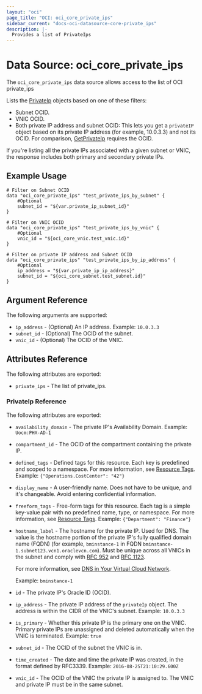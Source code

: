 ```yaml
---
layout: "oci"
page_title: "OCI: oci_core_private_ips"
sidebar_current: "docs-oci-datasource-core-private_ips"
description: |-
  Provides a list of PrivateIps
---
```


# Data Source: oci_core_private_ips
The `oci_core_private_ips` data source allows access to the list of OCI private_ips

Lists the [PrivateIp](https://docs.us-phoenix-1.oraclecloud.com/api/#/en/iaas/20160918/PrivateIp/) objects based
on one of these filters:

  - Subnet OCID.
  - VNIC OCID.
  - Both private IP address and subnet OCID: This lets
  you get a `privateIP` object based on its private IP
  address (for example, 10.0.3.3) and not its OCID. For comparison,
  [GetPrivateIp](https://docs.us-phoenix-1.oraclecloud.com/api/#/en/iaas/20160918/PrivateIp/GetPrivateIp)
  requires the OCID.

If you're listing all the private IPs associated with a given subnet
or VNIC, the response includes both primary and secondary private IPs.


## Example Usage

```hcl
# Filter on Subnet OCID
data "oci_core_private_ips" "test_private_ips_by_subnet" {
	#Optional
	subnet_id = "${var.private_ip_subnet_id}"
}
```
```hcl
# Filter on VNIC OCID
data "oci_core_private_ips" "test_private_ips_by_vnic" {
	#Optional
	vnic_id = "${oci_core_vnic.test_vnic.id}"
}
```
```hcl
# Filter on private IP address and Subnet OCID
data "oci_core_private_ips" "test_private_ips_by_ip_address" {
	#Optional
	ip_address = "${var.private_ip_ip_address}"
	subnet_id = "${oci_core_subnet.test_subnet.id}"
}
```

## Argument Reference

The following arguments are supported:

* `ip_address` - (Optional) An IP address.  Example: `10.0.3.3` 
* `subnet_id` - (Optional) The OCID of the subnet.
* `vnic_id` - (Optional) The OCID of the VNIC.


## Attributes Reference

The following attributes are exported:

* `private_ips` - The list of private_ips.

### PrivateIp Reference

The following attributes are exported:

* `availability_domain` - The private IP's Availability Domain.  Example: `Uocm:PHX-AD-1` 
* `compartment_id` - The OCID of the compartment containing the private IP.
* `defined_tags` - Defined tags for this resource. Each key is predefined and scoped to a namespace. For more information, see [Resource Tags](https://docs.us-phoenix-1.oraclecloud.com/Content/General/Concepts/resourcetags.htm).  Example: `{"Operations.CostCenter": "42"}` 
* `display_name` - A user-friendly name. Does not have to be unique, and it's changeable. Avoid entering confidential information. 
* `freeform_tags` - Free-form tags for this resource. Each tag is a simple key-value pair with no predefined name, type, or namespace. For more information, see [Resource Tags](https://docs.us-phoenix-1.oraclecloud.com/Content/General/Concepts/resourcetags.htm).  Example: `{"Department": "Finance"}` 
* `hostname_label` - The hostname for the private IP. Used for DNS. The value is the hostname portion of the private IP's fully qualified domain name (FQDN) (for example, `bminstance-1` in FQDN `bminstance-1.subnet123.vcn1.oraclevcn.com`). Must be unique across all VNICs in the subnet and comply with [RFC 952](https://tools.ietf.org/html/rfc952) and [RFC 1123](https://tools.ietf.org/html/rfc1123).

	For more information, see [DNS in Your Virtual Cloud Network](https://docs.us-phoenix-1.oraclecloud.com/Content/Network/Concepts/dns.htm).

	Example: `bminstance-1` 
* `id` - The private IP's Oracle ID (OCID).
* `ip_address` - The private IP address of the `privateIp` object. The address is within the CIDR of the VNIC's subnet.  Example: `10.0.3.3` 
* `is_primary` - Whether this private IP is the primary one on the VNIC. Primary private IPs are unassigned and deleted automatically when the VNIC is terminated.  Example: `true` 
* `subnet_id` - The OCID of the subnet the VNIC is in.
* `time_created` - The date and time the private IP was created, in the format defined by RFC3339.  Example: `2016-08-25T21:10:29.600Z` 
* `vnic_id` - The OCID of the VNIC the private IP is assigned to. The VNIC and private IP must be in the same subnet. 


